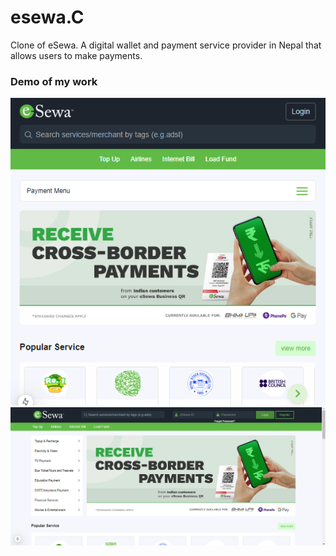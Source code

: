 # esewa.C
Clone of eSewa. A digital wallet and payment service provider in Nepal that allows users to make payments.

### Demo of my work 
<img src='/client/public/demo1.png'/>
<img src='/client/public/demo2.png'/>